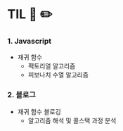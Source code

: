 # TIL 📖 ✏️


 ### 1. Javascript
 
  - 재귀 함수
    * 팩토리얼 알고리즘
    * 피보나치 수열 알고리즘


 ### 2. 블로그
 
  - 재귀 함수 블로깅
    * 알고리즘 해석 및 콜스택 과정 분석
    

